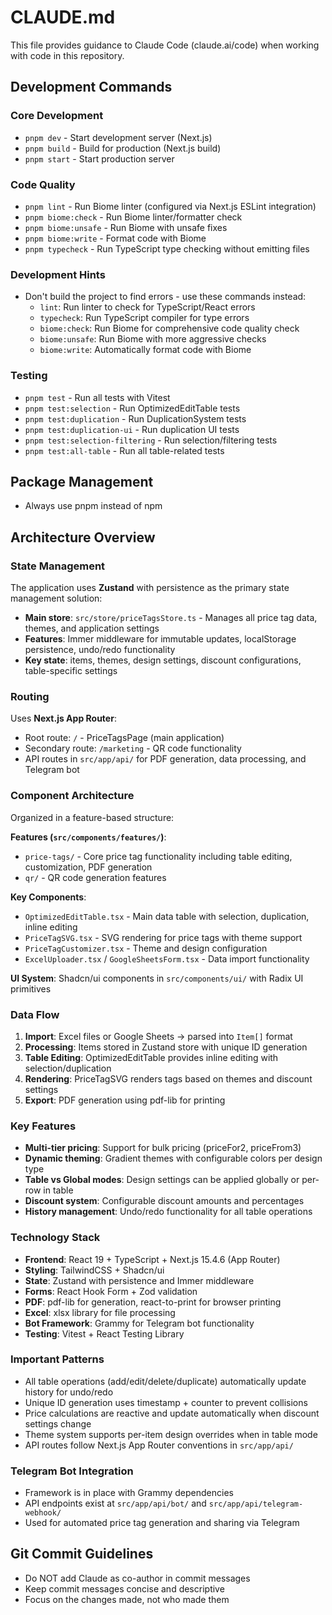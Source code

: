 # CLAUDE.md

This file provides guidance to Claude Code (claude.ai/code) when working with code in this repository.

## Development Commands

### Core Development
- `pnpm dev` - Start development server (Next.js)
- `pnpm build` - Build for production (Next.js build)
- `pnpm start` - Start production server

### Code Quality
- `pnpm lint` - Run Biome linter (configured via Next.js ESLint integration)
- `pnpm biome:check` - Run Biome linter/formatter check
- `pnpm biome:unsafe` - Run Biome with unsafe fixes
- `pnpm biome:write` - Format code with Biome
- `pnpm typecheck` - Run TypeScript type checking without emitting files

### Development Hints
- Don't build the project to find errors - use these commands instead:
  - `lint`: Run linter to check for TypeScript/React errors
  - `typecheck`: Run TypeScript compiler for type errors
  - `biome:check`: Run Biome for comprehensive code quality check
  - `biome:unsafe`: Run Biome with more aggressive checks
  - `biome:write`: Automatically format code with Biome

### Testing
- `pnpm test` - Run all tests with Vitest
- `pnpm test:selection` - Run OptimizedEditTable tests
- `pnpm test:duplication` - Run DuplicationSystem tests
- `pnpm test:duplication-ui` - Run duplication UI tests
- `pnpm test:selection-filtering` - Run selection/filtering tests
- `pnpm test:all-table` - Run all table-related tests

## Package Management
- Always use pnpm instead of npm

## Architecture Overview

### State Management
The application uses **Zustand** with persistence as the primary state management solution:
- **Main store**: `src/store/priceTagsStore.ts` - Manages all price tag data, themes, and application settings
- **Features**: Immer middleware for immutable updates, localStorage persistence, undo/redo functionality
- **Key state**: items, themes, design settings, discount configurations, table-specific settings

### Routing
Uses **Next.js App Router**:
- Root route: `/` - PriceTagsPage (main application)
- Secondary route: `/marketing` - QR code functionality
- API routes in `src/app/api/` for PDF generation, data processing, and Telegram bot

### Component Architecture
Organized in a feature-based structure:

**Features (`src/components/features/`)**:
- `price-tags/` - Core price tag functionality including table editing, customization, PDF generation
- `qr/` - QR code generation features

**Key Components**:
- `OptimizedEditTable.tsx` - Main data table with selection, duplication, inline editing
- `PriceTagSVG.tsx` - SVG rendering for price tags with theme support
- `PriceTagCustomizer.tsx` - Theme and design configuration
- `ExcelUploader.tsx` / `GoogleSheetsForm.tsx` - Data import functionality

**UI System**: Shadcn/ui components in `src/components/ui/` with Radix UI primitives

### Data Flow
1. **Import**: Excel files or Google Sheets → parsed into `Item[]` format
2. **Processing**: Items stored in Zustand store with unique ID generation
3. **Table Editing**: OptimizedEditTable provides inline editing with selection/duplication
4. **Rendering**: PriceTagSVG renders tags based on themes and discount settings
5. **Export**: PDF generation using pdf-lib for printing

### Key Features
- **Multi-tier pricing**: Support for bulk pricing (priceFor2, priceFrom3)
- **Dynamic theming**: Gradient themes with configurable colors per design type
- **Table vs Global modes**: Design settings can be applied globally or per-row in table
- **Discount system**: Configurable discount amounts and percentages
- **History management**: Undo/redo functionality for all table operations

### Technology Stack
- **Frontend**: React 19 + TypeScript + Next.js 15.4.6 (App Router)
- **Styling**: TailwindCSS + Shadcn/ui
- **State**: Zustand with persistence and Immer middleware
- **Forms**: React Hook Form + Zod validation
- **PDF**: pdf-lib for generation, react-to-print for browser printing
- **Excel**: xlsx library for file processing
- **Bot Framework**: Grammy for Telegram bot functionality
- **Testing**: Vitest + React Testing Library

### Important Patterns
- All table operations (add/edit/delete/duplicate) automatically update history for undo/redo
- Unique ID generation uses timestamp + counter to prevent collisions
- Price calculations are reactive and update automatically when discount settings change
- Theme system supports per-item design overrides when in table mode
- API routes follow Next.js App Router conventions in `src/app/api/`

### Telegram Bot Integration
- Framework is in place with Grammy dependencies
- API endpoints exist at `src/app/api/bot/` and `src/app/api/telegram-webhook/`
- Used for automated price tag generation and sharing via Telegram

## Git Commit Guidelines
- Do NOT add Claude as co-author in commit messages
- Keep commit messages concise and descriptive
- Focus on the changes made, not who made them